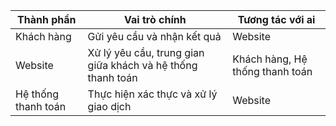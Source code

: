 | Thành phần          | Vai trò chính                                               | Tương tác với ai                |
| ------------------- | ----------------------------------------------------------- | ------------------------------- |
| Khách hàng          | Gửi yêu cầu và nhận kết quả                                 | Website                         |
| Website             | Xử lý yêu cầu, trung gian giữa khách và hệ thống thanh toán | Khách hàng, Hệ thống thanh toán |
| Hệ thống thanh toán | Thực hiện xác thực và xử lý giao dịch                       | Website                         |
